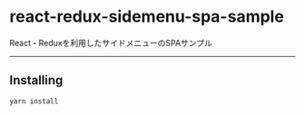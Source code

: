 # react-redux-sidemenu-spa-sample
React・Reduxを利用したサイドメニューのSPAサンプル

---

## Installing

```
yarn install
```
